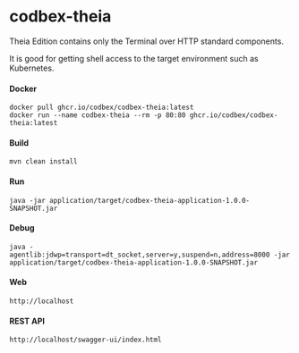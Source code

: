 # codbex-theia

Theia Edition contains only the Terminal over HTTP standard components.

It is good for getting shell access to the target environment such as Kubernetes.


#### Docker

```
docker pull ghcr.io/codbex/codbex-theia:latest
docker run --name codbex-theia --rm -p 80:80 ghcr.io/codbex/codbex-theia:latest
```

#### Build

```
mvn clean install
```
	
#### Run

```
java -jar application/target/codbex-theia-application-1.0.0-SNAPSHOT.jar
```

#### Debug

```
java -agentlib:jdwp=transport=dt_socket,server=y,suspend=n,address=8000 -jar application/target/codbex-theia-application-1.0.0-SNAPSHOT.jar
```
	
#### Web

```
http://localhost
```

#### REST API

```
http://localhost/swagger-ui/index.html
```
